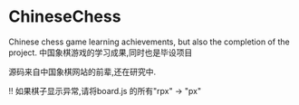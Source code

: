 # ChineseChess
Chinese chess game learning achievements, but also the completion of the project.
中国象棋游戏的学习成果,同时也是毕设项目

源码来自中国象棋网站的前辈,还在研究中.

!!
  如果棋子显示异常,请将board.js 的所有"rpx" -> "px"
